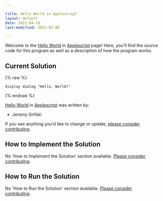 ```yaml
---

title: Hello World in Applescript
layout: default
date: 2022-04-28
last-modified: 2023-02-06

---
```


Welcome to the [Hello World](https://sampleprograms.io/projects/hello-world) in [Applescript](https://sampleprograms.io/languages/applescript) page! Here, you'll find the source code for this program as well as a description of how the program works.

## Current Solution

{% raw %}

```applescript
display dialog "Hello, World!"
```

{% endraw %}

[Hello World](https://sampleprograms.io/projects/hello-world) in [Applescript](https://sampleprograms.io/languages/applescript) was written by:

- Jeremy Grifski

If you see anything you'd like to change or update, [please consider contributing](https://github.com/TheRenegadeCoder/sample-programs).

## How to Implement the Solution

No 'How to Implement the Solution' section available. [Please consider contributing](https://github.com/TheRenegadeCoder/sample-programs-website).

## How to Run the Solution

No 'How to Run the Solution' section available. [Please consider contributing](https://github.com/TheRenegadeCoder/sample-programs-website).